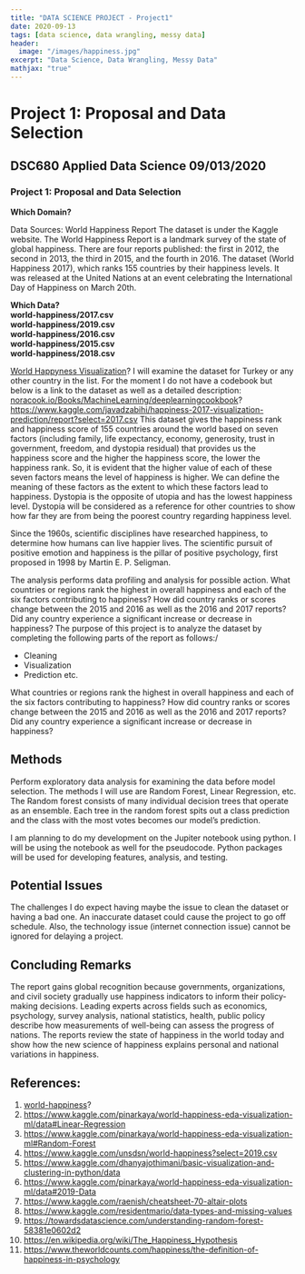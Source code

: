 ```yaml
---
title: "DATA SCIENCE PROJECT - Project1"
date: 2020-09-13
tags: [data science, data wrangling, messy data]
header:
  image: "/images/happiness.jpg"
excerpt: "Data Science, Data Wrangling, Messy Data"
mathjax: "true"
---
```


# Project 1: Proposal and Data Selection
## DSC680 Applied Data Science						09/013/2020
### Project 1: Proposal and Data Selection

**Which Domain?**

Data Sources: World Happiness Report
The dataset is under the Kaggle website. The World Happiness Report is a landmark survey of the state of global happiness. There are four reports published: the first in 2012, the second in 2013, the third in 2015, and the fourth in 2016. The dataset (World Happiness 2017), which ranks 155 countries by their happiness levels. It was released at the United Nations at an event celebrating the International Day of Happiness on March 20th.

**Which Data?\
world-happiness/2017.csv\
world-happiness/2019.csv\
world-happiness/2016.csv\
world-happiness/2015.csv\
world-happiness/2018.csv**

[World Happyness Visualization](https://www.kaggle.com/pinarkaya/world-happiness-eda-visualization-ml/notebook)?
I will examine the dataset for Turkey or any other country in the list. For the moment I do not have a codebook but below is a link to the dataset as well as a detailed description:
[noracook.io/Books/MachineLearning/deeplearningcookbook](http://noracook.io/Books/MachineLearning/deeplearningcookbook.pdf)?
https://www.kaggle.com/javadzabihi/happiness-2017-visualization-prediction/report?select=2017.csv
This dataset gives the happiness rank and happiness score of 155 countries around the world based on seven factors (including family, life expectancy, economy, generosity, trust in government, freedom, and dystopia residual) that provides us the happiness score and the higher the happiness score, the lower the happiness rank. So, it is evident that the higher value of each of these seven factors means the level of happiness is higher. We can define the meaning of these factors as the extent to which these factors lead to happiness. Dystopia is the opposite of utopia and has the lowest happiness level. Dystopia will be considered as a reference for other countries to show how far they are from being the poorest country regarding happiness level.

Since the 1960s, scientific disciplines have researched happiness, to determine how humans can live happier lives. The scientific pursuit of positive emotion and happiness is the pillar of positive psychology, first proposed in 1998 by Martin E. P. Seligman.

The analysis performs data profiling and analysis for possible action. What countries or regions rank the highest in overall happiness and each of the six factors contributing to happiness? How did country ranks or scores change between the 2015 and 2016 as well as the 2016 and 2017 reports? Did any country experience a significant increase or decrease in happiness?
The purpose of this project is to analyze the dataset by completing the following parts of the report as follows:/

*	Cleaning
*	Visualization
*	Prediction etc.

What countries or regions rank the highest in overall happiness and each of the six factors contributing to happiness? How did country ranks or scores change between the 2015 and 2016 as well as the 2016 and 2017 reports? Did any country experience a significant increase or decrease in happiness?

## Methods
Perform exploratory data analysis for examining the data before model selection. The methods I will use are Random Forest, Linear Regression, etc. The Random forest consists of many individual decision trees that operate as an ensemble. Each tree in the random forest spits out a class prediction and the class with the most votes becomes our model’s prediction.

I am planning to do my development on the Jupiter notebook using python. I will be using the notebook as well for the pseudocode. Python packages will be used for developing features, analysis, and testing.

## Potential Issues

The challenges I do expect having maybe the issue to clean the dataset or having a bad one.  An inaccurate dataset could cause the project to go off schedule. Also, the technology issue (internet connection issue) cannot be ignored for delaying a project.

## Concluding Remarks

The report gains global recognition because governments, organizations, and civil society gradually use happiness indicators to inform their policy-making decisions. Leading experts across fields such as economics, psychology, survey analysis, national statistics, health, public policy describe how measurements of well-being can assess the progress of nations. The reports review the state of happiness in the world today and show how the new science of happiness explains personal and national variations in happiness.

## References:

1.	[world-happiness](https://www.kaggle.com/unsdsn/world-happiness)?
2.	https://www.kaggle.com/pinarkaya/world-happiness-eda-visualization-ml/data#Linear-Regression
3.	https://www.kaggle.com/pinarkaya/world-happiness-eda-visualization-ml#Random-Forest
4.	https://www.kaggle.com/unsdsn/world-happiness?select=2019.csv
5.	https://www.kaggle.com/dhanyajothimani/basic-visualization-and-clustering-in-python/data
6.	https://www.kaggle.com/pinarkaya/world-happiness-eda-visualization-ml/data#2019-Data
7.	https://www.kaggle.com/raenish/cheatsheet-70-altair-plots
8.	https://www.kaggle.com/residentmario/data-types-and-missing-values
9.	https://towardsdatascience.com/understanding-random-forest-58381e0602d2
10.	https://en.wikipedia.org/wiki/The_Happiness_Hypothesis
11.	https://www.theworldcounts.com/happiness/the-definition-of-happiness-in-psychology
